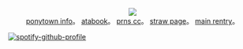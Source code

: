 <p align="center">
<img src="https://i.postimg.cc/3rp8F18C/Untitled2642-20250524132455.png">   
<br><a href="https://rentry.co/skulls">ponytown info</a>。 <a href=https://ishmael.atabook.org>atabook</a>。 <a href=https://pronouns.cc/@girleraser>prns cc</a>。  <a href=https://lovepuppy.straw.page>straw page</a>。 <a href="https://rentry.co/hah"> main rentry</a>。 <br
</p>

[![spotify-github-profile](https://spotify-github-profile.kittinanx.com/api/view?uid=316jynlqyyw2teijbwdr2dzem624&cover_image=true&theme=natemoo-re&show_offline=true&background_color=ffffff&interchange=true&bar_color=e0f9b1&bar_color_cover=false)](https://spotify-github-profile.kittinanx.com/api/view?uid=316jynlqyyw2teijbwdr2dzem624&redirect=true)
